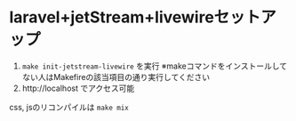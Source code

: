 # laravel+jetStream+livewireセットアップ
1. `make init-jetstream-livewire` を実行 ※makeコマンドをインストールしてない人はMakefireの該当項目の通り実行してください
2. http://localhost でアクセス可能

css, jsのリコンパイルは `make mix`
